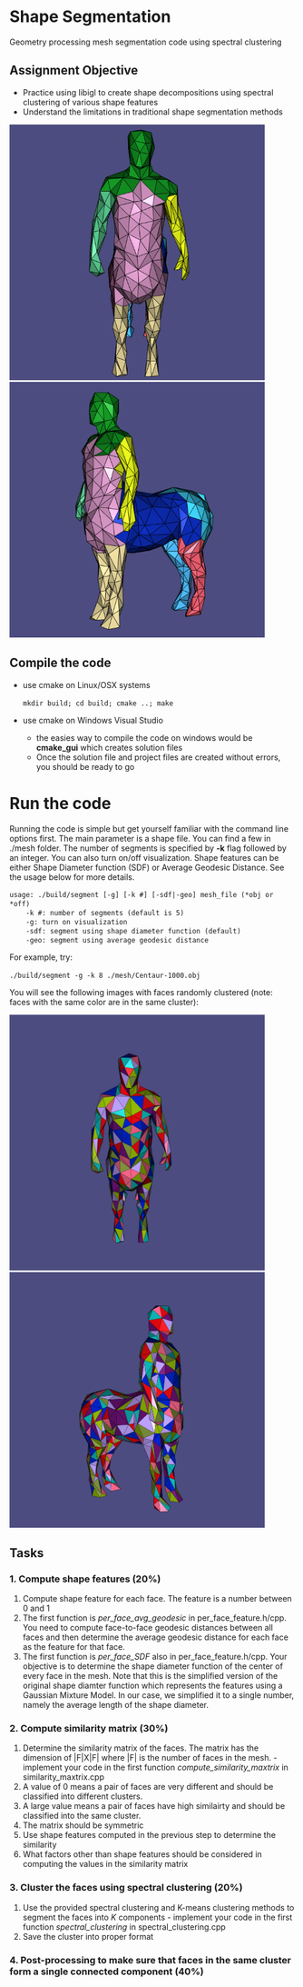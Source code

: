 # Shape Segmentation

Geometry processing mesh segmentation code using spectral clustering 

## Assignment Objective

- Practice using libigl to create shape decompositions using spectral clustering of various shape features
- Understand the limitations in traditional shape segmentation methods

<img src="imgs/seg-10-front.png" width=450/><img src="imgs/seg-10-side.png" width=450/>

## Compile the code 

- use cmake on Linux/OSX systems 

  `mkdir build; cd build; cmake ..; make`

- use cmake on Windows Visual Studio
  - the easies way to compile the code on windows would be **cmake_gui** which creates solution files
  - Once the solution file and project files are created without errors, you should be ready to go
  
#  Run the code

Running the code is simple but get yourself familiar with the command line options first. 
The main parameter is a shape file. You can find a few in ./mesh folder. 
The number of segments is specified by **-k** flag followed by an integer. 
You can also turn on/off visualization. Shape features can be either Shape Diameter function (SDF) or Average Geodesic Distance. 
See the usage below for more details. 

```
usage: ./build/segment [-g] [-k #] [-sdf|-geo] mesh_file (*obj or *off)
    -k #: number of segments (default is 5)
    -g: turn on visualization
    -sdf: segment using shape diameter function (default)
    -geo: segment using average geodesic distance
```

For example, try:

  `./build/segment -g -k 8 ./mesh/Centaur-1000.obj`

You will see the following images with faces randomly clustered (note: faces with the same color are in the same cluster): 

<img src="imgs/seg-random-front.png" width=450/><img src="imgs/seg-random-side.png" width=450/>


## Tasks

### 1. Compute shape features (20%)
  1. Compute shape feature for each face. The feature is a number between 0 and 1
  2. The first function is _per_face_avg_geodesic_ in per_face_feature.h/cpp. You need to compute face-to-face geodesic distances between all faces and then determine the average geodesic distance for each face as the feature for that face.
  3. The first function is _per_face_SDF_ also in per_face_feature.h/cpp. Your objective is to determine the shape diameter function of the center of every face in the mesh. Note that this is the simplified version of the original shape diamter function which represents the features using a Gaussian Mixture Model. In our case, we simplified it to a single number, namely the average length of the shape diameter. 

### 2. Compute similarity matrix (30%)
  1. Determine the similarity matrix of the faces. The matrix has the dimension of |F|X|F| where |F| is the number of faces in the mesh.
    - implement your code in the first function _compute_similarity_maxtrix_ in similarity_maxtrix.cpp
  2. A value of 0 means a pair of faces are very different and should be classified into different clusters. 
  3. A large value means a pair of faces have high similairty  and should be classified into the same cluster. 
  4. The matrix should be symmetric
  5. Use shape features computed in the previous step to determine the similarity
  6. What factors other than shape features should be considered in computing the values in the similarity matrix

### 3. Cluster the faces using spectral clustering (20%)
  1. Use the provided spectral clustering and K-means clustering methods to segment the faces into _K_ components
    - implement your code in the first function _spectral_clustering_ in spectral_clustering.cpp
  2. Save the cluster into proper format

### 4. Post-processing to make sure that faces in the same cluster form a single connected component (40%)

